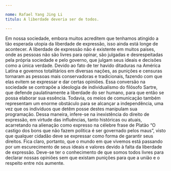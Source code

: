 ```yaml
---

nome: Rafael Yang Jing Li
titulo: A liberdade deveria ser de todos.

---
```


Em nossa sociedade, embora muitos acreditem que tenhamos atingido a tão esperada utopia da liberdade de expressão, isso ainda está longe de acontecer. A liberdade de expressão não é existente em muitos países, onde as pessoas não são livres para opinar, são julgadas e desrespeitadas pela própria sociedade e pelo governo, que julgam seus ideais e decisões como a única verdade.
Devido ao fato de ter havido ditaduras na América Latina e governos totalitários em diversas nações, as punições e censuras tornaram as pessoas mais conservadoras e tradicionais, fazendo com que elas evitem se expressar e dar certas opiniões.
Essa conversão na sociedade se contrapõe a ideologia de individualismo do filósofo Sartre, que defende paulatinamente a liberdade do ser humano, para que então se possa elaborar sua essência. Todavia, os meios de comunicação também representam um enorme obstáculo para se alcançar a independência, uma vez que os indivíduos que detêm posse destes manipulam sua programação. 
Dessa maneira, infere-se na inexistência do direito de expressão, em virtude das influências, tanto históricas ou atuais, acarretando na alienação como expresso na célebre frase de Platão “O castigo dos bons que não fazem política é ser governado pelos maus”, visto que qualquer cidadão deve se expressar como forma de garantir seus direitos.
Fica claro, portanto, que o mundo em que vivemos está passando por um escurecimento de seus ideais e valores devido à falta da liberdade de expressão. Deve-se ter o conhecimento de que somos todos livres para declarar nossas opiniões sem que existam punições para que a união e o respeito entre nós aumente. 
